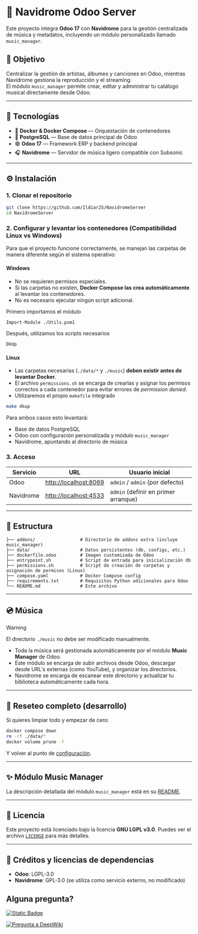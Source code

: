 # 🎵 Navidrome Odoo Server

Este proyecto integra **Odoo 17** con **Navidrome** para la gestión centralizada de música y metadatos, incluyendo un módulo personalizado llamado `music_manager`.

## 🚀 Objetivo

Centralizar la gestión de artistas, álbumes y canciones en Odoo, mientras Navidrome gestiona la reproducción y el streaming.  
El módulo `music_manager` permite crear, editar y administrar tu catálogo musical directamente desde Odoo.

---

## 🧰 Tecnologías

- 🐳 **Docker & Docker Compose** — Orquestación de contenedores
- 🐘 **PostgreSQL** — Base de datos principal de Odoo
- 🟣 **Odoo 17** — Framework ERP y backend principal
- 🎧 **Navidrome** — Servidor de música ligero compatible con Subsonic

---

## ⚙️ Instalación

### 1. Clonar el repositorio

```bash
git clone https://github.com/Ildiar25/NavidromeServer
cd NavidromeServer
```

### 2. Configurar y levantar los contenedores (Compatibilidad Linux vs Windows)

Para que el proyecto funcione correctamente, se manejan las carpetas de manera diferente según el sistema operativo:

#### Windows

 * No se requieren permisos especiales.
 * Si las carpetas no existen, **Docker Compose las crea automáticamente** al levantar los contenedores.
 * No es necesario ejecutar ningún script adicional.

Primero importamos el módulo
```bash
Import-Module ./Utils.psm1
```

Después, utilizamos los scripts necesarios
```bash
DkUp
```

#### Linux

 * Las carpetas necesarias (`./data/*` y `./music`) **deben existir antes de levantar Docker**.
 * El archivo `permissions.sh` se encarga de crearlas y asignar los permisos correctos a cada contenedor para evitar errores de *permission denied*.
 * Utilizaremos el propio `makefile` integrado

```bash
make dkup
```

Para ambos casos esto levantará:

 * Base de datos PostgreSQL
 * Odoo con configuración personalizada y módulo `music_manager`
 * Navidrome, apuntando al directorio de música

### 3. Acceso

| Servicio  | URL                                             | Usuario inicial                      |
|-----------|-------------------------------------------------|--------------------------------------|
| Odoo      | [http://localhost:8069](http://localhost:8069)  | `admin` / `admin` (por defecto)      |
| Navidrome | [http://localhost:4533](http://localhost:4533)  | `admin` (definir en primer arranque) |

---

## 📁 Estructura

```
├── addons/                 # Directorio de addons extra (incluye music_manager)
├── data/                   # Datos persistentes (db, configs, etc.)
├── dockerfile.odoo         # Imagen customizada de Odoo
├── entrypoint.sh           # Script de entrada para inicialización db
├── permissions.sh          # Script de creación de carpetas y asignación de permisos (Linux)
├── compose.yaml            # Docker Compose config
├── requirements.txt        # Requisitos Python adicionales para Odoo
└── README.md               # Este archivo
```

---

## 💿 Música

> [!WARNING]
> El directorio `./music` no debe ser modificado manualmente.

 * Toda la música será gestionada automáticamente por el módulo **Music Manager** de Odoo.
 * Este módulo se encarga de subir archivos desde Odoo, descargar desde URL's externas (como YouTube), y organizar los directorios.
 * Navidrome se encarga de escanear este directorio y actualizar tu biblioteca automáticamente cada hora.

---

## 🧹 Reseteo completo (desarrollo)

Si quieres limpiar todo y empezar de cero:

```bash
docker compose down
rm -rf ./data/*
docker volume prune -f
```

Y volver al punto de [configuración](#2-configurar-y-levantar-los-contenedores-compatibilidad-linux-vs-windows).

---

## ✨ Módulo Music Manager

La descripción detallada del módulo `music_manager` está en su [README](addons/music_manager/README.md).

---

## 📝 Licencia

Este proyecto está licenciado bajo la licencia **GNU LGPL v3.0**.
Puedes ver el archivo [`LICENSE`](LICENSE.txt) para más detalles.

---

## 🤝 Créditos y licencias de dependencias

 * **Odoo**: LGPL-3.0
 * **Navidrome**: GPL-3.0 (se utiliza como servicio externo, no modificado)

## Alguna pregunta?

[![Static Badge](https://img.shields.io/badge/Env%C3%ADame_un_correo-%23EA4335?logo=gmail&logoColor=%23EA4335&labelColor=black)](mailto:j.pastor1591@gmail.com)

[![Pregunta a DeepWiki](https://deepwiki.com/badge.svg)](https://deepwiki.com/Ildiar25/NavidromeServer)

